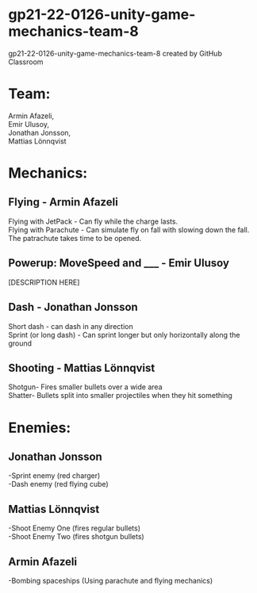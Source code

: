 # gp21-22-0126-unity-game-mechanics-team-8
gp21-22-0126-unity-game-mechanics-team-8 created by GitHub Classroom

# Team:
Armin Afazeli,  
Emir Ulusoy,  
Jonathan Jonsson,  
Mattias Lönnqvist

# Mechanics:

## Flying - Armin Afazeli
Flying with JetPack - Can fly while the charge lasts.  
Flying with Parachute - Can simulate fly on fall with slowing down the fall. The patrachute takes time to be opened.


## Powerup: MoveSpeed and ___ - Emir Ulusoy 
[DESCRIPTION HERE]


## Dash - Jonathan Jonsson
Short dash - can dash in any direction  
Sprint (or long dash) - Can sprint longer but only horizontally along the ground


## Shooting - Mattias Lönnqvist
Shotgun- Fires smaller bullets over a wide area  
Shatter- Bullets split into smaller projectiles when they hit something


# Enemies:
## Jonathan Jonsson
-Sprint enemy (red charger)  
-Dash enemy (red flying cube)

## Mattias Lönnqvist
-Shoot Enemy One (fires regular bullets)  
-Shoot Enemy Two (fires shotgun bullets)

## Armin Afazeli
-Bombing spaceships (Using parachute and flying mechanics)   
